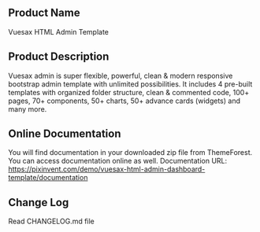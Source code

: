 Product Name
---------------
Vuesax HTML Admin Template


Product Description
-------------------
Vuesax admin is super flexible, powerful, clean & modern responsive bootstrap admin template with unlimited possibilities. It includes 4 pre-built templates with organized folder structure, clean & commented code, 100+ pages, 70+ components, 50+ charts, 50+ advance cards (widgets) and many more.


Online Documentation
--------------------
You will find documentation in your downloaded zip file from ThemeForest. You can access documentation online as well.
Documentation URL: https://pixinvent.com/demo/vuesax-html-admin-dashboard-template/documentation

Change Log
----------
Read CHANGELOG.md file
